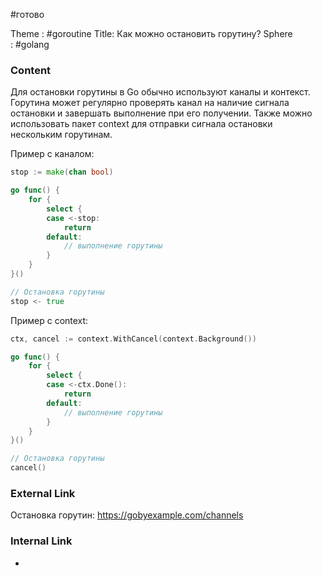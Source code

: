 #готово 

Theme : #goroutine
Title:  Как можно остановить горутину?
Sphere : #golang

### Content

Для остановки горутины в Go обычно используют каналы и контекст. Горутина может регулярно проверять канал на наличие сигнала остановки и завершать выполнение при его получении. Также можно использовать пакет context для отправки сигнала остановки нескольким горутинам.

Пример с каналом:
```go
stop := make(chan bool)

go func() {
    for {
        select {
        case <-stop:
            return
        default:
            // выполнение горутины
        }
    }
}()

// Остановка горутины
stop <- true
```

Пример с context:

```go
ctx, cancel := context.WithCancel(context.Background())

go func() {
    for {
        select {
        case <-ctx.Done():
            return
        default:
            // выполнение горутины
        }
    }
}()

// Остановка горутины
cancel()
```



### External Link

Остановка горутин: https://gobyexample.com/channels

### Internal Link

- 